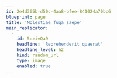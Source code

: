 ```yaml
---
id: 2e4d365b-d50c-4aa8-bfee-841024a70bc6
blueprint: page
title: 'Molestiae fuga saepe'
main_replicator:
  -
    id: 5ezivQa9
    headline: 'Reprehenderit quaerat'
    headline_level: h2
    kind: random_url
    type: image
    enabled: true
---
```

